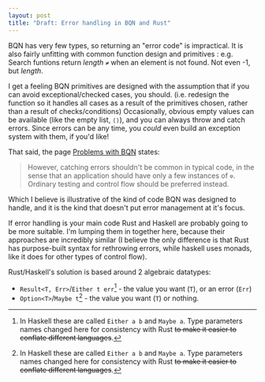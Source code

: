 ```yaml
---
layout: post
title: "Draft: Error handling in BQN and Rust"
---
```

BQN has very few types, so returning an "error code" is impractical.
It is also fairly unfitting with common function design and primitives <!-- change to unidiomatic -->: e.g. Search funtions return *length* `≠` when an element is not found.
Not even -1, but *length*.

I get a feeling BQN primitives are designed with the assumption that if you can avoid exceptional/checked cases, you should. (i.e. redesign the function so it handles all cases as a result of the primitives chosen, rather than a result of checks/conditions)
Occasionally, obvious empty values can be available (like the empty list, `⟨⟩`), and you can always throw and catch errors.
Since errors can be any time, you *could* even build an exception system with them, if you'd like!<!-- add source-->

That said, the page [Problems with BQN](https://mlochbaum.github.io/BQN/commentary/problems.html) states:

> However, catching errors shouldn't be common in typical code, in the sense that an application should have only a few instances of `⎊`. Ordinary testing and control flow should be preferred instead.

Which I believe is illustrative of the kind of code BQN was designed to handle, and it is the kind that doesn't put error management at it's focus.

If error handling is your main code<!--[citation needed]--> Rust and Haskell are probably going to be more suitable. I'm lumping them in together here, because their approaches are incredibly similar (I believe the only difference is that Rust has purpose-built syntax for rethrowing errors, while haskell uses monads, like it does for other types of control flow).

Rust/Haskell's solution is based around 2 algebraic datatypes:
- `Result<T, Err>`/`Either t err`[^1] - the value you want (`T`), or an error (`Err`)
- `Option<T>`/`Maybe t`[^1] - the value you want (`T`) or nothing.

[^1]: In Haskell these are called `Either a b` and `Maybe a`. Type parameters names changed here for consistency with Rust ~~to make it easier to conflate different languages~~.